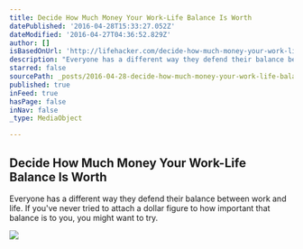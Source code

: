 ```yaml
---
title: Decide How Much Money Your Work-Life Balance Is Worth
datePublished: '2016-04-28T15:33:27.052Z'
dateModified: '2016-04-27T04:36:52.829Z'
author: []
isBasedOnUrl: 'http://lifehacker.com/decide-how-much-money-your-work-life-balance-is-worth-1773067876'
description: "Everyone has a different way they defend their balance between work and life. If you've never tried to attach a dollar figure to how important that balance is to you, you might want to try."
starred: false
sourcePath: _posts/2016-04-28-decide-how-much-money-your-work-life-balance-is-worth.md
published: true
inFeed: true
hasPage: false
inNav: false
_type: MediaObject

---
```

<article style=""><h1>Decide How Much Money Your Work-Life Balance Is Worth</h1><p>Everyone has a different way they defend their balance between work and life. If you've never tried to attach a dollar figure to how important that balance is to you, you might want to try.</p><img src="http://i.kinja-img.com/gawker-media/image/upload/s--7I-bcDm9--/c_scale,fl_progressive,q_80,w_800/x8mf4hdcisun2rke1ptq.jpg" /></article>